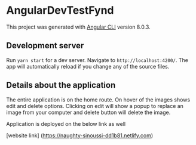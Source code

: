 # AngularDevTestFynd

This project was generated with [Angular CLI](https://github.com/angular/angular-cli) version 8.0.3.

## Development server

Run `yarn start` for a dev server. Navigate to `http://localhost:4200/`. The app will automatically reload if you change any of the source files.

## Details about the application

The entire application is on the home route. On hover of the images shows edit and delete options. Clicking on edit will show a popup to replace an image from your computer and delete button will delete the image.

Application is deployed on the below link as well

[website link] (https://naughty-sinoussi-dd1b81.netlify.com)
